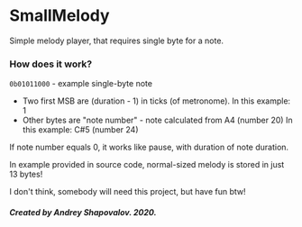 # SmallMelody
Simple melody player, that requires single byte for a note.
### How does it work?
`0b01011000` - example single-byte note
- Two first MSB are (duration - 1) in ticks (of metronome). 
In this example: 1
- Other bytes are "note number" - note calculated from A4 (number 20) 
In this example: C#5 (number 24)

If note number equals 0, it works like pause, with duration of note duration.

In example provided in source code, normal-sized melody is stored in just 13 bytes!

I don't think, somebody will need this project, but have fun btw!

##### Created by Andrey Shapovalov. 2020.